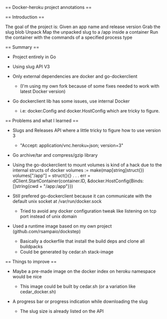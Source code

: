 == Docker-heroku project annotations == 

== Introduction ==

The goal of the project is: 
	Given an app name and release version
	Grab the slug blob
	Unpack
	Map the unpacked slug to a /app inside a container
	Run the container with the commands of a specified process type
	
== Summary ==

- Project entirely in Go

- Using slug API V3

- Only external dependencies are docker and go-dockerclient 
	- (I'm using my own fork because of some fixes needed to work with latest Docker version)

- Go dockerclient lib has some issues, use internal Docker 
	- i.e: docker.Config and docker.HostConfig which are tricky to figure.


== Problems and what I learned == 

- Slugs and Releases API where a little tricky to figure how to use version 3 
	- "Accept: application/vnc.heroku+json; version=3"

- Go archive/tar and compress/gzip library

- Using the go-dockerclient to mount volumes is kind of a hack due to the internal structs of docker
	volumes := make(map[string]struct{})
	volumes["/app"] = struct{}{}
	.
	.
	.
	err = dClient.StartContainer(container.ID, &docker.HostConfig{Binds: []string{cwd + "/app:/app"}})

- Still prefered go-dockerclient because it can communicate with the default unix socket at /var/run/docker.sock
	- Tried to avoid any docker configuration tweak like listening on tcp port instead of unix domain

- Used a runtime image based on my own project (github.com/rsampaio/dockstep)
	- Basically a dockerfile that install the build deps and clone all buildpacks
	- Could be generated by cedar.sh stack-image 

== Things to improve ==

- Maybe a pre-made image on the docker index on heroku namespace would be nice
	- This image could be built by cedar.sh (or a variation like cedar_docker.sh)

- A progress bar or progress indication while downloading the slug 
	- The slug size is already listed on the API 